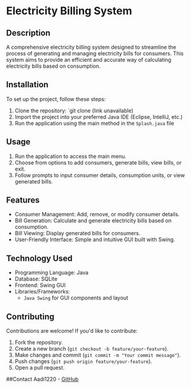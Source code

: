 # Electricity Billing System

## Description

A comprehensive electricity billing system designed to streamline the process of generating and managing electricity bills for consumers. This system aims to provide an efficient and accurate way of calculating electricity bills based on consumption.

## Installation

To set up the project, follow these steps:

1. Clone the repository: `git clone (link unavailable)
2. Import the project into your preferred Java IDE (Eclipse, IntelliJ, etc.)
3. Run the application using the main method in the `Splash.java` file

## Usage

1. Run the application to access the main menu.
2. Choose from options to add consumers, generate bills, view bills, or exit.
3. Follow prompts to input consumer details, consumption units, or view generated bills.

   
## Features

* Consumer Management: Add, remove, or modify consumer details.
* Bill Generation: Calculate and generate electricity bills based on consumption.
* Bill Viewing: Display generated bills for consumers.
* User-Friendly Interface: Simple and intuitive GUI built with Swing.

## Technology Used

* Programming Language: Java
* Database: SQLite
* Frontend: Swing GUI
* Libraries/Frameworks:
	+ `Java Swing` for GUI components and layout

## Contributing

Contributions are welcome! If you'd like to contribute:

1. Fork the repository.
2. Create a new branch (`git checkout -b feature/your-feature`).
3. Make changes and commit (`git commit -m "Your commit message"`).
4. Push changes (`git push origin feature/your-feature`).
5. Open a pull request.

##Contact
Aadi1220 - [GitHub]((https://github.com/Aadi1220))

